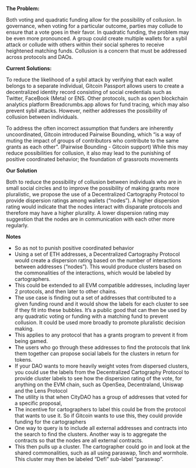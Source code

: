 **The Problem:**

Both voting and quadratic funding allow for the possibility of collusion. In governance, when voting for a particular outcome, parties may collude to ensure that a vote goes in their favor. In quadratic funding, the problem may be even more pronounced. A group could create multiple wallets for a sybil attack or collude with others within their social spheres to receive heightened matching funds. Collusion is a concern that must be addressed across protocols and DAOs. 

**Current Solutions:**

To reduce the likelihood of a sybil attack by verifying that each wallet belongs to a separate individual, Gitcoin Passport allows users to create a decentralized identity record consisting of social credentials such as Twitter, FaceBook (Meta) or ENS. Other protocols, such as open blockchain analytics platform Breadcrumbs.app allows for fund tracing, which may also prevent sybil attacks. However, neither addresses the possibility of collusion between individuals. 

To address the often incorrect assumption that funders are inherently uncoordinated, Gitcoin introduced Pairwise Bounding, which “is a way of muting the impact of groups of contributors who contribute to the same grants as each other”. (Pairwise Bounding - Gitcoin support) While this may reduce possibilities for collusion, it also may lead to the punishing of positive coordinated behavior; the foundation of grassroots movements

**Our Solution**

Both to reduce the possibility of collusion between individuals who are in small social circles and to improve the possibility of making grants more pluralistic, we propose the use of a Decentralized Cartography Protocol to provide dispersion ratings among wallets (“nodes”). A higher dispersion rating would indicate that the nodes interact with disparate protocols and therefore may have a higher plurality. A lower dispersion rating may suggestion that the nodes are in communication with each other more regularly. 


**Notes**
* So as not to punish positive coordinated behavior
* Using a set of ETH addresses, a Decentralized Cartography Protocol would create a dispersion rating based on the number of interactions between addresses (“nodes”). This would produce clusters based on the commonalities of the interactions, which would be labeled by cartographers. 
* This could be extended to all EVM compatible addresses, including layer 2 protocols, and then later to other chains. 
* The use case is finding out a set of addresses that contributed to a given funding round and it would show the labels for each cluster to see if they fit into these bubbles. It’s a public good that can then be used by any quadratic voting or funding with a matching fund to prevent collusion. It could be used more broadly to promote pluralistic decision making. 
* This applies to any protocol that has a grants program to prevent it from being gamed. 
* The users who go through these addresses to find the protocols that link them together can propose social labels for the clusters in return for tokens. 
* If your DAO wants to more heavily weight votes from dispersed clusters, you could use the labels from the Decentralized Cartography Protocol to provide cluster labels to see how the dispersion rating of the vote, for anything on the EVM chain, such as OpenSea, Decentraland, Uniswap and the Lens Protocol 
* The utility is that when CityDAO has a group of addresses that voted for a specific proposal, 
* The incentive for cartographers to label this could be from the protocol that wants to use it. So if Gitcoin wants to use this, they could provide funding for the cartographers
* One way to query is to include all external addresses and contracts into the search to find the clusters. Another way is to aggregate the contracts so that the nodes are all external contracts. 
* This then pulls up a cluster. The cartographer could go in and look at the shared commonalities, such as all using paraswap, 1inch and wormhole. This cluster may then be labeled “Defi” sub-label “paraswap”. 
